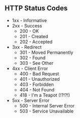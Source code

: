 ## HTTP Status Codes

* 1xx - Informative
* 2xx - Success
  - 200 - OK
  - 201 - Created
  - 202 - Accepted
* 3xx - Redirect
  - 301 - Moved Permanently
  - 302 - Found
  - 303 - See Other
* 4xx - Client Error
  - 400 - Bad Request
  - 401 - Unauthorized
  - 403 - Forbidden
  - 404 - Not Found
  - 418 - I'm a Teapot (!?!?!)
* 5xx - Server Error
  - 500 - Internal Server Error
  - 503 - Service Unavailable
